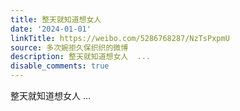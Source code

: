 ```yaml
---
title: 整天就知道想女人
date: '2024-01-01'
linkTitle: https://weibo.com/5286768287/NzTsPxpmU
source: 多次婉拒久保织织的微博
description: 整天就知道想女人  ...
disable_comments: true
---
```

整天就知道想女人  ...